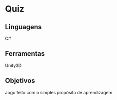 # Quiz
## Linguagens
  C#
## Ferramentas
  Unity3D
## Objetivos
  Jogo feito com o simples propósito de aprendizagem
